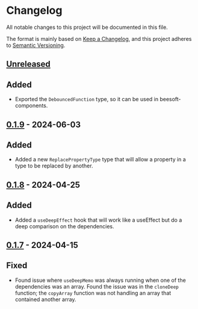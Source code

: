 # Changelog

All notable changes to this project will be documented in this file.

The format is mainly based on [Keep a Changelog](https://keepachangelog.com/en/1.0.0/),
and this project adheres to [Semantic Versioning](https://semver.org/spec/v2.0.0.html).

## [Unreleased]

## Added

- Exported the `DebouncedFunction` type, so it can be used in beesoft-components.

## [0.1.9] - 2024-06-03

## Added

- Added a new `ReplacePropertyType` type that will allow a property in a type to be replaced by another.

## [0.1.8] - 2024-04-25

## Added

- Added a `useDeepEffect` hook that will work like a useEffect but do a deep comparison on the dependencies.

## [0.1.7] - 2024-04-15

## Fixed

- Found issue where `useDeepMemo` was always running when one of the dependencies was an array. Found the issue was in the `cloneDeep` function; the `copyArray` function was not handling an array that contained another array.

[unreleased]: https://github.com/Beehive-Software-Consultants/beesoft-common/compare/v0.1.9...develop
[0.1.7]: https://github.com/Beehive-Software-Consultants/beesoft-common/releases/tag/v0.1.7

[0.1.9]: https://github.com/Beehive-Software-Consultants/beesoft-common/releases/tag/v0.1.9
[0.1.8]: https://github.com/Beehive-Software-Consultants/beesoft-common/releases/tag/v0.1.8
